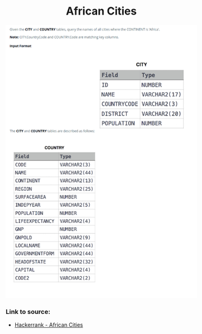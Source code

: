 <h1 align="center">African Cities</h1>

![alt text](https://github.com/matthew01lokiet/Github-repos-images/blob/main/Other/SQL/african_cities.png)

### Link to source: 
- <a href="https://www.hackerrank.com/challenges/african-cities/problem">Hackerrank - African Cities</a>

